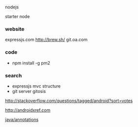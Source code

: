 nodejs

starter node

### website
expressjs.com
http://brew.sh/
git.oa.com


### code

* npm install -g pm2
 

### search
* expressjs mvc structure
* git server gitosis



http://stackoverflow.com/questions/tagged/android?sort=votes

http://androidxref.com

[java/annotations](https://docs.oracle.com/javase/tutorial/java/annotations/index.html)


